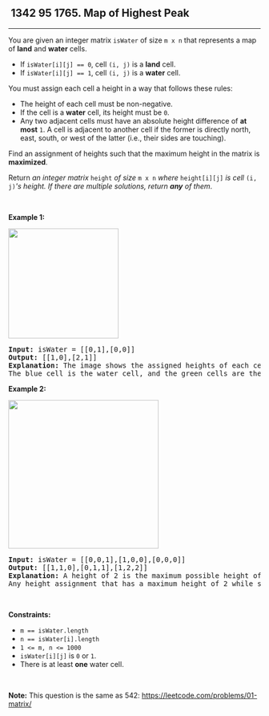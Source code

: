 <h2> 1342 95
1765. Map of Highest Peak</h2><hr><div><p>You are given an integer matrix <code>isWater</code> of size <code>m x n</code> that represents a map of <strong>land</strong> and <strong>water</strong> cells.</p>

<ul>
	<li>If <code>isWater[i][j] == 0</code>, cell <code>(i, j)</code> is a <strong>land</strong> cell.</li>
	<li>If <code>isWater[i][j] == 1</code>, cell <code>(i, j)</code> is a <strong>water</strong> cell.</li>
</ul>

<p>You must assign each cell a height in a way that follows these rules:</p>

<ul>
	<li>The height of each cell must be non-negative.</li>
	<li>If the cell is a <strong>water</strong> cell, its height must be <code>0</code>.</li>
	<li>Any two adjacent cells must have an absolute height difference of <strong>at most</strong> <code>1</code>. A cell is adjacent to another cell if the former is directly north, east, south, or west of the latter (i.e., their sides are touching).</li>
</ul>

<p>Find an assignment of heights such that the maximum height in the matrix is <strong>maximized</strong>.</p>

<p>Return <em>an integer matrix </em><code>height</code><em> of size </em><code>m x n</code><em> where </em><code>height[i][j]</code><em> is cell </em><code>(i, j)</code><em>'s height. If there are multiple solutions, return <strong>any</strong> of them</em>.</p>

<p>&nbsp;</p>
<p><strong class="example">Example 1:</strong></p>

<p><strong><img alt="" src="https://assets.leetcode.com/uploads/2021/01/10/screenshot-2021-01-11-at-82045-am.png" style="width: 220px; height: 219px;"></strong></p>

<pre><strong>Input:</strong> isWater = [[0,1],[0,0]]
<strong>Output:</strong> [[1,0],[2,1]]
<strong>Explanation:</strong> The image shows the assigned heights of each cell.
The blue cell is the water cell, and the green cells are the land cells.
</pre>

<p><strong class="example">Example 2:</strong></p>

<p><strong><img alt="" src="https://assets.leetcode.com/uploads/2021/01/10/screenshot-2021-01-11-at-82050-am.png" style="width: 300px; height: 296px;"></strong></p>

<pre><strong>Input:</strong> isWater = [[0,0,1],[1,0,0],[0,0,0]]
<strong>Output:</strong> [[1,1,0],[0,1,1],[1,2,2]]
<strong>Explanation:</strong> A height of 2 is the maximum possible height of any assignment.
Any height assignment that has a maximum height of 2 while still meeting the rules will also be accepted.
</pre>

<p>&nbsp;</p>
<p><strong>Constraints:</strong></p>

<ul>
	<li><code>m == isWater.length</code></li>
	<li><code>n == isWater[i].length</code></li>
	<li><code>1 &lt;= m, n &lt;= 1000</code></li>
	<li><code>isWater[i][j]</code> is <code>0</code> or <code>1</code>.</li>
	<li>There is at least <strong>one</strong> water cell.</li>
</ul>

<p>&nbsp;</p>
<p><strong>Note:</strong> This question is the same as 542: <a href="https://leetcode.com/problems/01-matrix/description/" target="_blank">https://leetcode.com/problems/01-matrix/</a></p>
</div>